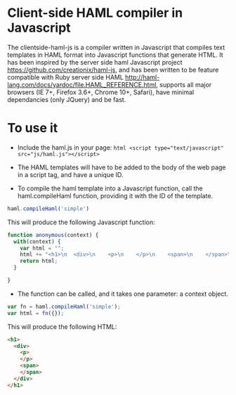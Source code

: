 # Client-side HAML compiler in Javascript

The clientside-haml-js is a compiler written in Javascript that compiles text templates in HAML format into Javascript functions that generate HTML. It 
has been inspired by the server side haml Javascript project https://github.com/creationix/haml-js, and has been written to be feature compatible with Ruby server 
side HAML http://haml-lang.com/docs/yardoc/file.HAML_REFERENCE.html, supports all major browsers (IE 7+, Firefox 3.6+, Chrome 10+, Safari), have minimal dependancies
(only JQuery) and be fast.

# To use it

* Include the haml.js in your page: ```html <script type="text/javascript" src="js/haml.js"></script>```

* The HAML templates will have to be added to the body of the web page in a script tag, and have a unique ID.
    <script type="text/haml-template" id="simple">
    %h1
      %div
        %p
          %span
    </script>

* To compile the haml template into a Javascript function, call the haml.compileHaml function, providing it with the ID of the template.
```javascript
haml.compileHaml('simple')
```

This will produce the following Javascript function:
```javascript
function anonymous(context) {
  with(context) {
    var html = "";
    html += "<h1>\n  <div>\n    <p>\n    </p>\n    <span>\n    </span>\n  </div>\n</h1>\n";
    return html;
  }

}
```

* The function can be called, and it takes one parameter: a context object.
```javascript
var fn = haml.compileHaml('simple');
var html = fn({});
```

This will produce the following HTML:
```html
<h1>
  <div>
    <p>
    </p>
    <span>
    </span>
  </div>
</h1>
```